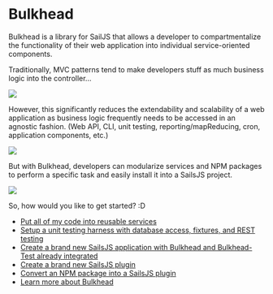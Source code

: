 # Bulkhead

Bulkhead is a library for SailJS that allows a developer to compartmentalize the functionality of their web application into individual service-oriented components.

Traditionally, MVC patterns tend to make developers stuff as much business logic into the controller...

![](https://cloud.githubusercontent.com/assets/2237846/4219802/b1fd05b2-38fc-11e4-9df5-d0b2a6988120.png)

However, this significantly reduces the extendability and scalability of a web application as business logic frequently needs to be accessed in an agnostic fashion.  (Web API, CLI, unit testing, reporting/mapReducing, cron, application components, etc.)

![](https://cloud.githubusercontent.com/assets/2237846/4219819/e0ef23dc-38fc-11e4-883b-45a79d859186.png)

But with Bulkhead, developers can modularize services and NPM packages to perform a specific task and easily install it into a SailsJS project.

![](https://cloud.githubusercontent.com/assets/2237846/4219874/317e7802-38fd-11e4-905d-e8b1c62a0fc7.png)

So, how would you like to get started? :D

* [Put all of my code into reusable services](docs/quickstart.md#services)
* [Setup a unit testing harness with database access, fixtures, and REST testing](docs/quickstart.md#testing)
* [Create a brand new SailsJS application with Bulkhead and Bulkhead-Test already integrated](docs/quickstart.md#create-project)
* [Create a brand new SailsJS plugin](docs/quickstart.md#create-plugin)
* [Convert an NPM package into a SailsJS plugin](docs/quickstart.md#convert-plugin)
* [Learn more about Bulkhead](docs/README.md)
